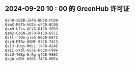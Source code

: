 ## 2024-09-20 10 : 00 的 GreenHub 许可证
```
Qsn0-sDZB-ikPG-BHC8-FCD9
QsmX-M5Th-hQ2s-oFC8-BC0A
Qsm9-UZss-GLVG-D1C8-9FD3
Qsm2-Cp6N-IK7O-ksC8-85C1
Qsll-rlOm-yle5-EGC8-6871
QsjH-MT0z-8GMf-5lC8-74C3
QsiJ-JUus-MdLL-lkC8-A24E
QsiI-xYdl-GS5I-6qC8-F906
QsiD-TB8p-ErRg-g7C8-98EC
Qsgb-x0Dt-h8O2-fAC8-0BE4
```
